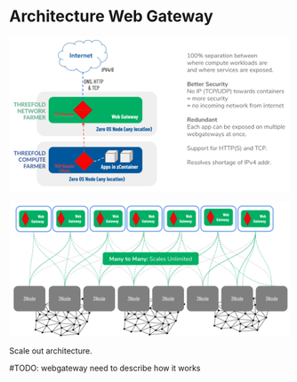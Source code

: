 
# Architecture Web Gateway

![](img/webgateway_topo.png)

![](img/webgateway_scale.png)

Scale out architecture.

#TODO: webgateway need to describe how it works


